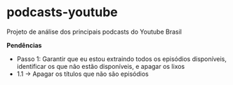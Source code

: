 # podcasts-youtube
Projeto de análise dos principais podcasts do Youtube Brasil


**Pendências**
- Passo 1: Garantir que eu estou extraindo todos os episódios disponíveis, identificar os que não estão disponíveis, e apagar os lixos
- 1.1 -> Apagar os títulos que não são episódios
